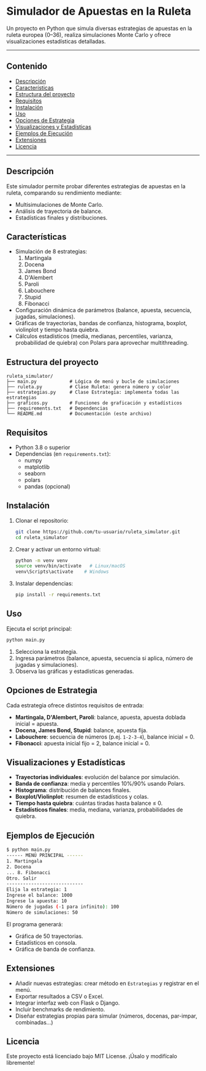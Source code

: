 # Simulador de Apuestas en la Ruleta

Un proyecto en Python que simula diversas estrategias de apuestas en la ruleta europea (0–36), realiza simulaciones Monte Carlo y ofrece visualizaciones estadísticas detalladas.

---

## Contenido

- [Descripción](#descripción)
- [Características](#características)
- [Estructura del proyecto](#estructura-del-proyecto)
- [Requisitos](#requisitos)
- [Instalación](#instalación)
- [Uso](#uso)
- [Opciones de Estrategia](#opciones-de-estrategia)
- [Visualizaciones y Estadísticas](#visualizaciones-y-estadísticas)
- [Ejemplos de Ejecución](#ejemplos-de-ejecución)
- [Extensiones](#extensiones)
- [Licencia](#licencia)

---

## Descripción

Este simulador permite probar diferentes estrategias de apuestas en la ruleta, comparando su rendimiento mediante:

- Multisimulaciones de Monte Carlo.
- Análisis de trayectoria de balance.
- Estadísticas finales y distribuciones.

## Características

- Simulación de 8 estrategias:
  1. Martingala
  2. Docena
  3. James Bond
  4. D'Alembert
  5. Paroli
  6. Labouchere
  7. Stupid
  8. Fibonacci
- Configuración dinámica de parámetros (balance, apuesta, secuencia, jugadas, simulaciones).
- Gráficas de trayectorias, bandas de confianza, histograma, boxplot, violinplot y tiempo hasta quiebra.
- Cálculos estadísticos (media, medianas, percentiles, varianza, probabilidad de quiebra) con Polars para aprovechar multithreading.

## Estructura del proyecto

```
ruleta_simulator/
├── main.py            # Lógica de menú y bucle de simulaciones
├── ruleta.py          # Clase Ruleta: genera número y color
├── estrategias.py     # Clase Estrategia: implementa todas las estrategias
├── graficos.py        # Funciones de graficación y estadísticos
├── requirements.txt   # Dependencias
└── README.md          # Documentación (este archivo)
```

## Requisitos

- Python 3.8 o superior
- Dependencias (en `requirements.txt`):
  - numpy
  - matplotlib
  - seaborn
  - polars
  - pandas (opcional)

## Instalación

1. Clonar el repositorio:
   ```bash
   git clone https://github.com/tu-usuario/ruleta_simulator.git
   cd ruleta_simulator
   ```
2. Crear y activar un entorno virtual:
   ```bash
   python -m venv venv
   source venv/bin/activate   # Linux/macOS
   venv\Scripts\activate    # Windows
   ```
3. Instalar dependencias:
   ```bash
   pip install -r requirements.txt
   ```

## Uso

Ejecuta el script principal:
```bash
python main.py
```

1. Selecciona la estrategia.
2. Ingresa parámetros (balance, apuesta, secuencia si aplica, número de jugadas y simulaciones).
3. Observa las gráficas y estadísticas generadas.

## Opciones de Estrategia

Cada estrategia ofrece distintos requisitos de entrada:

- **Martingala, D'Alembert, Paroli**: balance, apuesta, apuesta doblada inicial = apuesta.
- **Docena, James Bond, Stupid**: balance, apuesta fija.
- **Labouchere**: secuencia de números (p.ej. `1-2-3-4`), balance inicial = 0.
- **Fibonacci**: apuesta inicial fijo = 2, balance inicial = 0.

## Visualizaciones y Estadísticas

- **Trayectorias individuales**: evolución del balance por simulación.
- **Banda de confianza**: media y percentiles 10%/90% usando Polars.
- **Histograma**: distribución de balances finales.
- **Boxplot/Violinplot**: resumen de estadísticos y colas.
- **Tiempo hasta quiebra**: cuántas tiradas hasta balance ≤ 0.
- **Estadísticos finales**: media, mediana, varianza, probabilidades de quiebra.

## Ejemplos de Ejecución

```bash
$ python main.py
------ MENÚ PRINCIPAL ------
1. Martingala
2. Docena
... 8. Fibonacci
Otro. Salir
----------------------------
Elija la estrategia: 1
Ingrese el balance: 1000
Ingrese la apuesta: 10
Número de jugadas (-1 para infinito): 100
Número de simulaciones: 50
```

El programa generará:

- Gráfica de 50 trayectorias.
- Estadísticos en consola.
- Gráfica de banda de confianza.

## Extensiones

- Añadir nuevas estrategias: crear método en `Estrategias` y registrar en el menú.
- Exportar resultados a CSV o Excel.
- Integrar interfaz web con Flask o Django.
- Incluir benchmarks de rendimiento.
- Diseñar estrategias propias para simular (números, docenas, par-impar, combinadas...)

## Licencia

Este proyecto está licenciado bajo MIT License. ¡Úsalo y modifícalo libremente!

